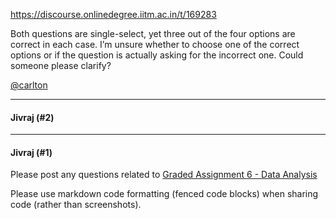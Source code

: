https://discourse.onlinedegree.iitm.ac.in/t/169283

Both questions are single-select, yet three out of the four options are correct in each case. I’m unsure whether to choose one of the correct options or if the question is actually asking for the incorrect one. Could someone please clarify?</p>
<p><a class="mention" href="/u/carlton">@carlton</a></p><hr>

<h4>Jivraj (#2)</h4>
<hr>

<h4>Jivraj (#1)</h4>
<p>Please post any questions related to <a href="https://seek.onlinedegree.iitm.ac.in/courses/ns_25t1_se2002?id=25&amp;type=assignment&amp;tab=courses&amp;unitId=23">Graded Assignment 6 - Data Analysis</a></p>
<p>Please use markdown code formatting (fenced code blocks) when sharing code (rather than screenshots).